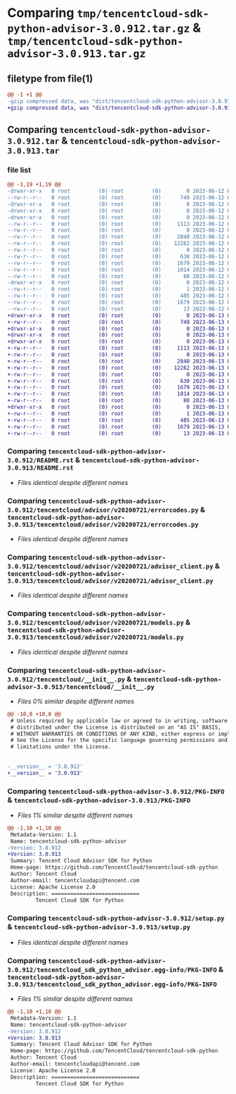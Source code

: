 # Comparing `tmp/tencentcloud-sdk-python-advisor-3.0.912.tar.gz` & `tmp/tencentcloud-sdk-python-advisor-3.0.913.tar.gz`

## filetype from file(1)

```diff
@@ -1 +1 @@
-gzip compressed data, was "dist/tencentcloud-sdk-python-advisor-3.0.912.tar", last modified: Mon Jun 12 02:55:06 2023, max compression
+gzip compressed data, was "dist/tencentcloud-sdk-python-advisor-3.0.913.tar", last modified: Tue Jun 13 01:59:23 2023, max compression
```

## Comparing `tencentcloud-sdk-python-advisor-3.0.912.tar` & `tencentcloud-sdk-python-advisor-3.0.913.tar`

### file list

```diff
@@ -1,19 +1,19 @@
-drwxr-xr-x   0 root         (0) root         (0)        0 2023-06-12 02:55:06.000000 tencentcloud-sdk-python-advisor-3.0.912/
--rw-r--r--   0 root         (0) root         (0)      749 2023-06-12 02:55:05.000000 tencentcloud-sdk-python-advisor-3.0.912/README.rst
-drwxr-xr-x   0 root         (0) root         (0)        0 2023-06-12 02:55:06.000000 tencentcloud-sdk-python-advisor-3.0.912/tencentcloud/
-drwxr-xr-x   0 root         (0) root         (0)        0 2023-06-12 02:55:06.000000 tencentcloud-sdk-python-advisor-3.0.912/tencentcloud/advisor/
-drwxr-xr-x   0 root         (0) root         (0)        0 2023-06-12 02:55:06.000000 tencentcloud-sdk-python-advisor-3.0.912/tencentcloud/advisor/v20200721/
--rw-r--r--   0 root         (0) root         (0)     1113 2023-06-12 02:55:05.000000 tencentcloud-sdk-python-advisor-3.0.912/tencentcloud/advisor/v20200721/errorcodes.py
--rw-r--r--   0 root         (0) root         (0)        0 2023-06-12 02:55:05.000000 tencentcloud-sdk-python-advisor-3.0.912/tencentcloud/advisor/v20200721/__init__.py
--rw-r--r--   0 root         (0) root         (0)     2840 2023-06-12 02:55:05.000000 tencentcloud-sdk-python-advisor-3.0.912/tencentcloud/advisor/v20200721/advisor_client.py
--rw-r--r--   0 root         (0) root         (0)    12262 2023-06-12 02:55:05.000000 tencentcloud-sdk-python-advisor-3.0.912/tencentcloud/advisor/v20200721/models.py
--rw-r--r--   0 root         (0) root         (0)        0 2023-06-12 02:55:05.000000 tencentcloud-sdk-python-advisor-3.0.912/tencentcloud/advisor/__init__.py
--rw-r--r--   0 root         (0) root         (0)      630 2023-06-12 02:55:05.000000 tencentcloud-sdk-python-advisor-3.0.912/tencentcloud/__init__.py
--rw-r--r--   0 root         (0) root         (0)     1679 2023-06-12 02:55:06.000000 tencentcloud-sdk-python-advisor-3.0.912/PKG-INFO
--rw-r--r--   0 root         (0) root         (0)     1014 2023-06-12 02:55:05.000000 tencentcloud-sdk-python-advisor-3.0.912/setup.py
--rw-r--r--   0 root         (0) root         (0)       88 2023-06-12 02:55:06.000000 tencentcloud-sdk-python-advisor-3.0.912/setup.cfg
-drwxr-xr-x   0 root         (0) root         (0)        0 2023-06-12 02:55:06.000000 tencentcloud-sdk-python-advisor-3.0.912/tencentcloud_sdk_python_advisor.egg-info/
--rw-r--r--   0 root         (0) root         (0)        1 2023-06-12 02:55:06.000000 tencentcloud-sdk-python-advisor-3.0.912/tencentcloud_sdk_python_advisor.egg-info/dependency_links.txt
--rw-r--r--   0 root         (0) root         (0)      485 2023-06-12 02:55:06.000000 tencentcloud-sdk-python-advisor-3.0.912/tencentcloud_sdk_python_advisor.egg-info/SOURCES.txt
--rw-r--r--   0 root         (0) root         (0)     1679 2023-06-12 02:55:06.000000 tencentcloud-sdk-python-advisor-3.0.912/tencentcloud_sdk_python_advisor.egg-info/PKG-INFO
--rw-r--r--   0 root         (0) root         (0)       13 2023-06-12 02:55:06.000000 tencentcloud-sdk-python-advisor-3.0.912/tencentcloud_sdk_python_advisor.egg-info/top_level.txt
+drwxr-xr-x   0 root         (0) root         (0)        0 2023-06-13 01:59:23.000000 tencentcloud-sdk-python-advisor-3.0.913/
+-rw-r--r--   0 root         (0) root         (0)      749 2023-06-13 01:59:22.000000 tencentcloud-sdk-python-advisor-3.0.913/README.rst
+drwxr-xr-x   0 root         (0) root         (0)        0 2023-06-13 01:59:23.000000 tencentcloud-sdk-python-advisor-3.0.913/tencentcloud/
+drwxr-xr-x   0 root         (0) root         (0)        0 2023-06-13 01:59:23.000000 tencentcloud-sdk-python-advisor-3.0.913/tencentcloud/advisor/
+drwxr-xr-x   0 root         (0) root         (0)        0 2023-06-13 01:59:23.000000 tencentcloud-sdk-python-advisor-3.0.913/tencentcloud/advisor/v20200721/
+-rw-r--r--   0 root         (0) root         (0)     1113 2023-06-13 01:59:22.000000 tencentcloud-sdk-python-advisor-3.0.913/tencentcloud/advisor/v20200721/errorcodes.py
+-rw-r--r--   0 root         (0) root         (0)        0 2023-06-13 01:59:22.000000 tencentcloud-sdk-python-advisor-3.0.913/tencentcloud/advisor/v20200721/__init__.py
+-rw-r--r--   0 root         (0) root         (0)     2840 2023-06-13 01:59:22.000000 tencentcloud-sdk-python-advisor-3.0.913/tencentcloud/advisor/v20200721/advisor_client.py
+-rw-r--r--   0 root         (0) root         (0)    12262 2023-06-13 01:59:22.000000 tencentcloud-sdk-python-advisor-3.0.913/tencentcloud/advisor/v20200721/models.py
+-rw-r--r--   0 root         (0) root         (0)        0 2023-06-13 01:59:22.000000 tencentcloud-sdk-python-advisor-3.0.913/tencentcloud/advisor/__init__.py
+-rw-r--r--   0 root         (0) root         (0)      630 2023-06-13 01:59:22.000000 tencentcloud-sdk-python-advisor-3.0.913/tencentcloud/__init__.py
+-rw-r--r--   0 root         (0) root         (0)     1679 2023-06-13 01:59:23.000000 tencentcloud-sdk-python-advisor-3.0.913/PKG-INFO
+-rw-r--r--   0 root         (0) root         (0)     1014 2023-06-13 01:59:22.000000 tencentcloud-sdk-python-advisor-3.0.913/setup.py
+-rw-r--r--   0 root         (0) root         (0)       88 2023-06-13 01:59:23.000000 tencentcloud-sdk-python-advisor-3.0.913/setup.cfg
+drwxr-xr-x   0 root         (0) root         (0)        0 2023-06-13 01:59:23.000000 tencentcloud-sdk-python-advisor-3.0.913/tencentcloud_sdk_python_advisor.egg-info/
+-rw-r--r--   0 root         (0) root         (0)        1 2023-06-13 01:59:23.000000 tencentcloud-sdk-python-advisor-3.0.913/tencentcloud_sdk_python_advisor.egg-info/dependency_links.txt
+-rw-r--r--   0 root         (0) root         (0)      485 2023-06-13 01:59:23.000000 tencentcloud-sdk-python-advisor-3.0.913/tencentcloud_sdk_python_advisor.egg-info/SOURCES.txt
+-rw-r--r--   0 root         (0) root         (0)     1679 2023-06-13 01:59:23.000000 tencentcloud-sdk-python-advisor-3.0.913/tencentcloud_sdk_python_advisor.egg-info/PKG-INFO
+-rw-r--r--   0 root         (0) root         (0)       13 2023-06-13 01:59:23.000000 tencentcloud-sdk-python-advisor-3.0.913/tencentcloud_sdk_python_advisor.egg-info/top_level.txt
```

### Comparing `tencentcloud-sdk-python-advisor-3.0.912/README.rst` & `tencentcloud-sdk-python-advisor-3.0.913/README.rst`

 * *Files identical despite different names*

### Comparing `tencentcloud-sdk-python-advisor-3.0.912/tencentcloud/advisor/v20200721/errorcodes.py` & `tencentcloud-sdk-python-advisor-3.0.913/tencentcloud/advisor/v20200721/errorcodes.py`

 * *Files identical despite different names*

### Comparing `tencentcloud-sdk-python-advisor-3.0.912/tencentcloud/advisor/v20200721/advisor_client.py` & `tencentcloud-sdk-python-advisor-3.0.913/tencentcloud/advisor/v20200721/advisor_client.py`

 * *Files identical despite different names*

### Comparing `tencentcloud-sdk-python-advisor-3.0.912/tencentcloud/advisor/v20200721/models.py` & `tencentcloud-sdk-python-advisor-3.0.913/tencentcloud/advisor/v20200721/models.py`

 * *Files identical despite different names*

### Comparing `tencentcloud-sdk-python-advisor-3.0.912/tencentcloud/__init__.py` & `tencentcloud-sdk-python-advisor-3.0.913/tencentcloud/__init__.py`

 * *Files 0% similar despite different names*

```diff
@@ -10,8 +10,8 @@
 # Unless required by applicable law or agreed to in writing, software
 # distributed under the License is distributed on an "AS IS" BASIS,
 # WITHOUT WARRANTIES OR CONDITIONS OF ANY KIND, either express or implied.
 # See the License for the specific language governing permissions and
 # limitations under the License.
 
 
-__version__ = '3.0.912'
+__version__ = '3.0.913'
```

### Comparing `tencentcloud-sdk-python-advisor-3.0.912/PKG-INFO` & `tencentcloud-sdk-python-advisor-3.0.913/PKG-INFO`

 * *Files 1% similar despite different names*

```diff
@@ -1,10 +1,10 @@
 Metadata-Version: 1.1
 Name: tencentcloud-sdk-python-advisor
-Version: 3.0.912
+Version: 3.0.913
 Summary: Tencent Cloud Advisor SDK for Python
 Home-page: https://github.com/TencentCloud/tencentcloud-sdk-python
 Author: Tencent Cloud
 Author-email: tencentcloudapi@tencent.com
 License: Apache License 2.0
 Description: ============================
         Tencent Cloud SDK for Python
```

### Comparing `tencentcloud-sdk-python-advisor-3.0.912/setup.py` & `tencentcloud-sdk-python-advisor-3.0.913/setup.py`

 * *Files identical despite different names*

### Comparing `tencentcloud-sdk-python-advisor-3.0.912/tencentcloud_sdk_python_advisor.egg-info/PKG-INFO` & `tencentcloud-sdk-python-advisor-3.0.913/tencentcloud_sdk_python_advisor.egg-info/PKG-INFO`

 * *Files 1% similar despite different names*

```diff
@@ -1,10 +1,10 @@
 Metadata-Version: 1.1
 Name: tencentcloud-sdk-python-advisor
-Version: 3.0.912
+Version: 3.0.913
 Summary: Tencent Cloud Advisor SDK for Python
 Home-page: https://github.com/TencentCloud/tencentcloud-sdk-python
 Author: Tencent Cloud
 Author-email: tencentcloudapi@tencent.com
 License: Apache License 2.0
 Description: ============================
         Tencent Cloud SDK for Python
```

